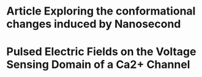 # Article Exploring the conformational changes induced by Nanosecond
# Pulsed Electric Fields on the Voltage Sensing Domain of a Ca2+ Channel
